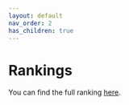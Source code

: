 ```yaml
---
layout: default
nav_order: 2
has_children: true
---
```


# Rankings

You can find the full ranking [here](roberta_base_table.md).